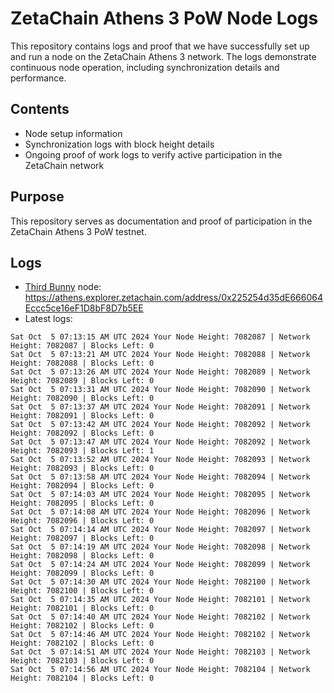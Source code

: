 # ZetaChain Athens 3 PoW Node Logs
This repository contains logs and proof that we have successfully set up and run a node on the ZetaChain Athens 3 network. The logs demonstrate continuous node operation, including synchronization details and performance.

## Contents
- Node setup information
- Synchronization logs with block height details
- Ongoing proof of work logs to verify active participation in the ZetaChain network

## Purpose
This repository serves as documentation and proof of participation in the ZetaChain Athens 3 PoW testnet.

## Logs

- [Third Bunny](https://thirdbunny.xyz/) node: https://athens.explorer.zetachain.com/address/0x225254d35dE666064Eccc5ce16eF1D8bF8D7b5EE
- Latest logs:
```
Sat Oct  5 07:13:15 AM UTC 2024 Your Node Height: 7082087 | Network Height: 7082087 | Blocks Left: 0
Sat Oct  5 07:13:21 AM UTC 2024 Your Node Height: 7082088 | Network Height: 7082088 | Blocks Left: 0
Sat Oct  5 07:13:26 AM UTC 2024 Your Node Height: 7082089 | Network Height: 7082089 | Blocks Left: 0
Sat Oct  5 07:13:31 AM UTC 2024 Your Node Height: 7082090 | Network Height: 7082090 | Blocks Left: 0
Sat Oct  5 07:13:37 AM UTC 2024 Your Node Height: 7082091 | Network Height: 7082091 | Blocks Left: 0
Sat Oct  5 07:13:42 AM UTC 2024 Your Node Height: 7082092 | Network Height: 7082092 | Blocks Left: 0
Sat Oct  5 07:13:47 AM UTC 2024 Your Node Height: 7082092 | Network Height: 7082093 | Blocks Left: 1
Sat Oct  5 07:13:52 AM UTC 2024 Your Node Height: 7082093 | Network Height: 7082093 | Blocks Left: 0
Sat Oct  5 07:13:58 AM UTC 2024 Your Node Height: 7082094 | Network Height: 7082094 | Blocks Left: 0
Sat Oct  5 07:14:03 AM UTC 2024 Your Node Height: 7082095 | Network Height: 7082095 | Blocks Left: 0
Sat Oct  5 07:14:08 AM UTC 2024 Your Node Height: 7082096 | Network Height: 7082096 | Blocks Left: 0
Sat Oct  5 07:14:14 AM UTC 2024 Your Node Height: 7082097 | Network Height: 7082097 | Blocks Left: 0
Sat Oct  5 07:14:19 AM UTC 2024 Your Node Height: 7082098 | Network Height: 7082098 | Blocks Left: 0
Sat Oct  5 07:14:24 AM UTC 2024 Your Node Height: 7082099 | Network Height: 7082099 | Blocks Left: 0
Sat Oct  5 07:14:30 AM UTC 2024 Your Node Height: 7082100 | Network Height: 7082100 | Blocks Left: 0
Sat Oct  5 07:14:35 AM UTC 2024 Your Node Height: 7082101 | Network Height: 7082101 | Blocks Left: 0
Sat Oct  5 07:14:40 AM UTC 2024 Your Node Height: 7082102 | Network Height: 7082102 | Blocks Left: 0
Sat Oct  5 07:14:46 AM UTC 2024 Your Node Height: 7082102 | Network Height: 7082102 | Blocks Left: 0
Sat Oct  5 07:14:51 AM UTC 2024 Your Node Height: 7082103 | Network Height: 7082103 | Blocks Left: 0
Sat Oct  5 07:14:56 AM UTC 2024 Your Node Height: 7082104 | Network Height: 7082104 | Blocks Left: 0
```
